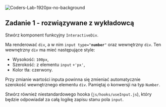 ![Coders-Lab-1920px-no-background](https://user-images.githubusercontent.com/30623667/104709387-2b7ac180-571f-11eb-9b94-517aa6d501c9.png)



## Zadanie 1 - rozwiązywane z wykładowcą

Stwórz komponent funkcyjny `InteractiveDiv`.

Ma renderować `div`, a w nim `input type="`**`number`**`"` oraz wewnętrzny `div`. Ten wewnętrzny `div` ma mieć następujące style:
- Wysokość: `100px`,
- Szerokość: z elementu `input` `+'px'`,
- Kolor tła: czerwony.

Przy zmianie wartości inputa powinna się zmieniać automatycznie szerokość wewnętrznego elementu `div`. Pamiętaj o konwersji na typ `Number`.

Stwórz również niestandardowego hooka (`js/hooks/useInput.js`), który będzie odpowiadał za całą logikę zapisu stanu pola `input`.

